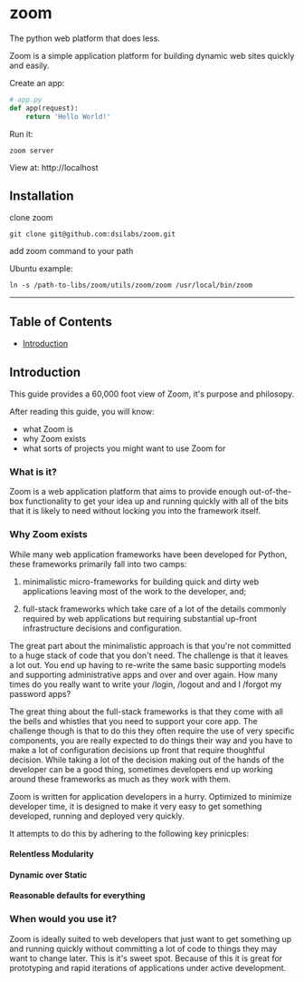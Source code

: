 # zoom

The python web platform that does less.

Zoom is a simple application platform for building dynamic web sites quickly and easily.

Create an app:
```python
# app.py
def app(request):
    return 'Hello World!'
```

Run it:
```shell
zoom server
```

View at: http://localhost


## Installation

clone zoom
```shell
git clone git@github.com:dsilabs/zoom.git
```

add zoom command to your path

Ubuntu example:
```
ln -s /path-to-libs/zoom/utils/zoom/zoom /usr/local/bin/zoom
```

----

## Table of Contents
* [Introduction](#introduction)

## Introduction
This guide provides a 60,000 foot view of Zoom, it's purpose and philosopy.

After reading this guide, you will know:
* what Zoom is
* why Zoom exists
* what sorts of projects you might want to use Zoom for

### What is it?
Zoom is a web application platform that aims to provide enough out-of-the-box functionality to get your idea up and running quickly with all of the bits that it is likely to need without locking you into the framework itself.

### Why Zoom exists
While many web application frameworks have been developed for Python, these frameworks primarily fall into two camps:

1. minimalistic micro-frameworks for building quick and dirty web applications leaving most of the work to the developer, and;

1. full-stack frameworks which take care of a lot of the details commonly required by web applications but requiring substantial up-front infrastructure decisions and configuration.

The great part about the minimalistic approach is that you're not committed to a huge stack of code that you don't need.  The challenge is that it leaves a lot out.  You end up  having to re-write the same basic supporting models and supporting administrative apps and over and over again.  How many times do you really want to write your /login, /logout and and I /forgot my password apps?

The great thing about the full-stack frameworks is that they come with all the bells and whistles that you need to support your core app.  The challenge though is that to do this they often require the use of very specific components, you are really expected to do things their way and you have to make a lot of configuration decisions up front that require thoughtful decision.  While taking a lot of the decision making out of the hands of the developer can be a good thing, sometimes developers end up working around these frameworks as much as they work with them.

Zoom is written for application developers in a hurry.  Optimized to minimize developer time, it is designed to make it very easy to get something developed, running and deployed very quickly.

It attempts to do this by adhering to the following key prinicples:

#### Relentless Modularity

#### Dynamic over Static

#### Reasonable defaults for everything

### When would you use it?
Zoom is ideally suited to web developers that just want to get something up and running quickly without committing a lot of code to things they may want to change later. This is it's sweet spot. Because of this it is great for prototyping and rapid iterations of applications under active development.

